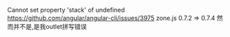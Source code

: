 Cannot set property 'stack' of undefined
https://github.com/angular/angular-cli/issues/3975
zone.js 0.7.2 => 0.7.4
然而并不是,是我outlet拼写错误



